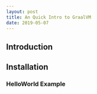 ```yaml
---
layout: post
title: An Quick Intro to GraalVM
date: 2019-05-07
---
```


## Introduction

## Installation

### HelloWorld Example